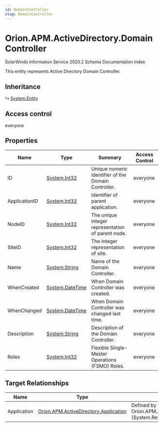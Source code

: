 ```yaml
---
id: DomainController
slug: DomainController
---
```


# Orion.APM.ActiveDirectory.DomainController

SolarWinds Information Service 2020.2 Schema Documentation Index

This entity represents Active Directory Domain Controller.

## Inheritance

↳ [System.Entity](./../System/Entity)

## Access control

everyone

## Properties

| Name | Type | Summary | Access Control |
| ------ | ------ | ------ | ------ |
| ID | [System.Int32](https://docs.microsoft.com/en-us/dotnet/api/system.int32) | Unique numeric identifier of the Domain Controller. | everyone |
| ApplicationID | [System.Int32](https://docs.microsoft.com/en-us/dotnet/api/system.int32) | Identifier of parent application. | everyone |
| NodeID | [System.Int32](https://docs.microsoft.com/en-us/dotnet/api/system.int32) | The unique integer representation of parent node. | everyone |
| SiteID | [System.Int32](https://docs.microsoft.com/en-us/dotnet/api/system.int32) | The integer representation of site. | everyone |
| Name | [System.String](https://docs.microsoft.com/en-us/dotnet/api/system.string) | Name of the Domain Controller. | everyone |
| WhenCreated | [System.DateTime](https://docs.microsoft.com/en-us/dotnet/api/system.datetime) | When Domain Controller was created. | everyone |
| WhenChanged | [System.DateTime](https://docs.microsoft.com/en-us/dotnet/api/system.datetime) | When Domain Controller was changed last time. | everyone |
| Description | [System.String](https://docs.microsoft.com/en-us/dotnet/api/system.string) | Description of the Domain Controller. | everyone |
| Roles | [System.Int32](https://docs.microsoft.com/en-us/dotnet/api/system.int32) | Flexible Single-Master Operations (FSMO) Roles. | everyone |

## Target Relationships

| Name | Type | Notes |
| ------ | ------ | ------ |
| Application | [Orion.APM.ActiveDirectory.Application](./../Orion.APM.ActiveDirectory/Application) | Defined by relationship Orion.APM.ActiveDirectory.Application (System.Reference) |

